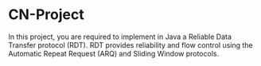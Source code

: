 # CN-Project
In this project, you are required to implement in Java a Reliable Data Transfer protocol (RDT).  RDT provides reliability and flow control using the Automatic Repeat Request (ARQ) and Sliding Window protocols.
